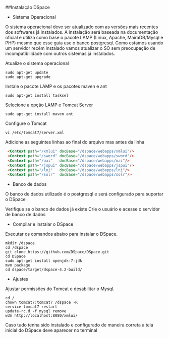 ##Instalação DSpace

- Sistema Operacional

O sistema operacional deve ser atualizado com as versões mais recentes dos softwares já instalados. 
A instalação será baseada na documentação oficial e utiliza como base o pacote LAMP (Linux, Apache, MairaDB/Mysql e PHP) 
mesmo que esse guia use o banco postgresql. 
Como estamos usando um servidor recém instalado vamos atualizar o SO sem preocupação de incompatibilidade com outros sistemas 
já instalados.

Atualize o sistema operacional
```
sudo apt-get update
sudo apt-get upgrade
```

Instale o pacote LAMP e os pacotes maven e ant
```
sudo apt-get install tasksel
```

Selecione a opção LAMP e Tomcat Server
```
sudo apt-get install maven ant
```

Configure o Tomcat
```
vi /etc/tomcat7/server.xml
```

  Adicione as seguintes linhas ao final do arquivo mas antes da linha 
  
 ```html
  <Context path="/xmlui" docBase="/dspace/webapps/xmlui"/>
  <Context path="/sword" docBase="/dspace/webapps/sword"/>
  <Context path="/oai"   docBase="/dspace/webapps/oai"/>
  <Context path="/jspui" docBase="/dspace/webapps/jspui"/>
  <Context path="/lni"   docBase="/dspace/webapps/lni"/>
  <Context path="/solr"  docBase="/dspace/webapps/solr"/>
  ```



- Banco de dados

O banco de dados utilizado é o postgresql e será configurado para suportar o DSpace

Verifique se o banco de dados já existe
Crie o usuário e acesse o servidor de banco de dados

- Compilar e instalar o DSpace

Executar os comandos abaixo para instalar o DSpace.

```
mkdir /dspace
cd /dspace
git clone https://github.com/DSpace/DSpace.git
cd DSpace
sudo apt-get install openjdk-7-jdk
mvn package
cd dspace/target/dspace-4.2-build/
```

- Ajustes

Ajustar permissões do Tomcat e desabilitar o Mysql.

```
cd /
chown tomcat7:tomcat7 /dspace -R
service tomcat7 restart
update-rc.d -f mysql remove
w3m http://localhost:8080/xmlui/
```


Caso tudo tenha sido instalado e configurado de maneira correta a tela inicial do DSpace deve aparecer no terminal
